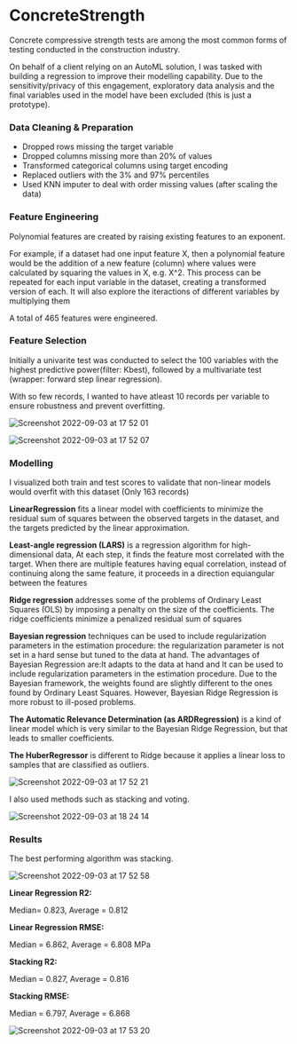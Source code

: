 # ConcreteStrength

Concrete compressive strength tests are among the most common forms of testing conducted in the construction industry.

On behalf of a client relying on an AutoML solution, I was tasked with building a regression to improve their modelling capability. Due to the sensitivity/privacy of this engagement, exploratory data analysis and the final variables used in the model have been excluded (this is just a prototype).

### Data Cleaning & Preparation

- Dropped rows missing the target variable
- Dropped columns missing more than 20% of values
- Transformed categorical columns using target encoding
- Replaced outliers with the 3% and 97% percentiles
- Used KNN imputer to deal with order missing values (after scaling the data)


### Feature Engineering 

Polynomial features are created by raising existing features to an exponent.

For example, if a dataset had one input feature X, then a polynomial feature would be the addition of a new feature (column) where values were calculated by squaring the values in X, e.g. X^2. This process can be repeated for each input variable in the dataset, creating a transformed version of each. It will also explore the iteractions of different variables by multiplying them

A total of 465 features were engineered.

### Feature Selection

Initially a univarite test was conducted to select the 100 variables with the highest predictive power(filter: Kbest), followed by a multivariate test (wrapper: forward step linear regression). 

With so few records, I wanted to have atleast 10 records per variable to ensure robustness and prevent overfitting.

![Screenshot 2022-09-03 at 17 52 01](https://user-images.githubusercontent.com/56136026/188280732-9f5bdbc3-7c0c-44a8-a46f-2ec8a2502eb4.png)

![Screenshot 2022-09-03 at 17 52 07](https://user-images.githubusercontent.com/56136026/188280736-79c54847-08a1-45cb-9c23-394d17843ed8.png)

### Modelling

I visualized both train and test scores to validate that non-linear models would overfit with this dataset (Only 163 records)

**LinearRegression** fits a linear model with coefficients to minimize the residual sum of squares between the observed targets in the dataset, and the targets predicted by the linear approximation.

**Least-angle regression (LARS)** is a regression algorithm for high-dimensional data, At each step, it finds the feature most correlated with the target. When there are multiple features having equal correlation, instead of continuing along the same feature, it proceeds in a direction equiangular between the features

**Ridge regression** addresses some of the problems of Ordinary Least Squares (OLS) by imposing a penalty on the size of the coefficients. The ridge coefficients minimize a penalized residual sum of squares

**Bayesian regression** techniques can be used to include regularization parameters in the estimation procedure: the regularization parameter is not set in a hard sense but tuned to the data at hand. The advantages of Bayesian Regression are:It adapts to the data at hand and It can be used to include regularization parameters in the estimation procedure. Due to the Bayesian framework, the weights found are slightly different to the ones found by Ordinary Least Squares. However, Bayesian Ridge Regression is more robust to ill-posed problems.

**The Automatic Relevance Determination (as ARDRegression)** is a kind of linear model which is very similar to the Bayesian Ridge Regression, but that leads to smaller coefficients.

**The HuberRegressor** is different to Ridge because it applies a linear loss to samples that are classified as outliers.

![Screenshot 2022-09-03 at 17 52 21](https://user-images.githubusercontent.com/56136026/188280704-e374eebe-0382-4948-8f17-f17529a96dd3.png)

I also used methods such as stacking and voting. 


![Screenshot 2022-09-03 at 18 24 14](https://user-images.githubusercontent.com/56136026/188281750-c4647578-0916-4129-8a44-dab8b4101006.png)




### Results
The best performing algorithm was stacking.

![Screenshot 2022-09-03 at 17 52 58](https://user-images.githubusercontent.com/56136026/188280717-acb3a83e-2329-4b15-9992-e91ee41d8c13.png)


**Linear Regression R2:**

Median= 0.823, Average = 0.812


**Linear Regression RMSE:**

Median = 6.862, Average = 6.808 MPa

**Stacking R2:**

Median = 0.827, Average = 0.816

**Stacking RMSE:**

Median = 6.797, Average = 6.868 


![Screenshot 2022-09-03 at 17 53 20](https://user-images.githubusercontent.com/56136026/188280719-9b0cd698-3d6c-417a-886f-90f5c0d0b8c2.png)
